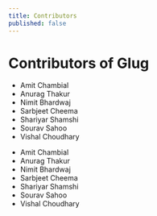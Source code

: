 ```yaml
---
title: Contributors
published: false
---
```


# Contributors of Glug
<div class="pure-g">
<div class="pure-u-1 pure-u-md-1-3">
    <ul>
        <li> Amit Chambial</li>
<li> Anurag Thakur</li>
 <li>Nimit Bhardwaj</li>
 <li>Sarbjeet Cheema</li>
 <li>Shariyar Shamshi</li>
 <li>Sourav Sahoo</li>
 <li>Vishal Choudhary</li>
 </ul>
</div>
    <div class="pure-u-1 pure-u-md-1-3">
    <ul>
        <li> Amit Chambial</li>
<li> Anurag Thakur</li>
 <li>Nimit Bhardwaj</li>
 <li>Sarbjeet Cheema</li>
 <li>Shariyar Shamshi</li>
 <li>Sourav Sahoo</li>
 <li>Vishal Choudhary</li>
 </ul>
</div>
</div>